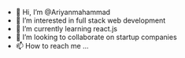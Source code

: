 - 👋 Hi, I’m @Ariyanmahammad
- 👀 I’m interested in full stack web development
- 🌱 I’m currently learning react.js
- 💞️ I’m looking to collaborate on startup companies
- 📫 How to reach me ...

<!---
Ariyanmahammad/Ariyanmahammad is a ✨ special ✨ repository because its `README.md` (this file) appears on your GitHub profile.
You can click the Preview link to take a look at your changes.
--->
